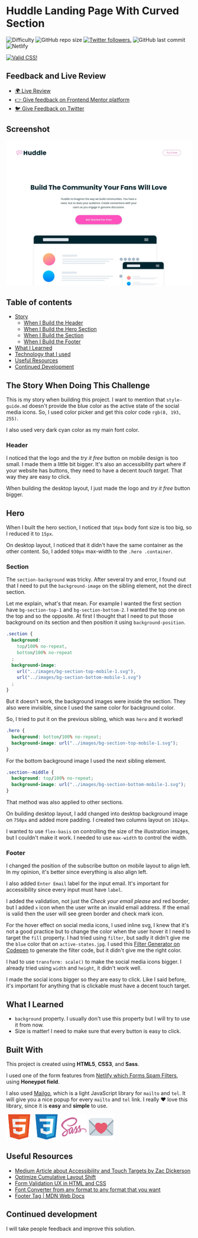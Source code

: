 # Huddle Landing Page With Curved Section

<p align="left">
  <img src="https://img.shields.io/badge/Difficulty-Junior-brightgreen?style=for-the-badge&logo=frontendmentor" alt="Difficulty">
  <img alt="GitHub repo size" src="https://img.shields.io/github/repo-size/vanzasetia/huddle-landing-page-with-curved-section?style=for-the-badge&logo=github">
  <a href="https://twitter.com/vanzasetia" target="_blank"><img src="https://img.shields.io/twitter/follow/vanzasetia?logo=twitter&style=for-the-badge" alt="Twitter followers." /></a>
  <img alt="GitHub last commit" src="https://img.shields.io/github/last-commit/vanzasetia/huddle-landing-page-with-curved-section?style=for-the-badge&logo=git">
  <img alt="Netlify" src="https://img.shields.io/netlify/2ce07cf5-e2c6-4b0d-915e-e04a189344b2?style=for-the-badge&logo=netlify">
</p>
<p>
  <a href="http://jigsaw.w3.org/css-validator/check/referer">
    <img style="border:0;width:88px;height:31px"
        src="http://jigsaw.w3.org/css-validator/images/vcss-blue"
        alt="Valid CSS!" />
    </a>
</p>

## Feedback and Live Review
* [🌍 Live Review](https://vanzahuddlecurved.netlify.app/)
* [👉 Give feedback on Frontend Mentor platform](https://www.frontendmentor.io/solutions/huddle-landing-page-with-curved-sections-html5-css3-sass-mailgo-incqMUS_J)
* [🐦 Give Feedback on Twitter](https://twitter.com/vanzasetia/status/1424503530291830790?s=19)

## Screenshot
![Desktop preview](./screenshots/desktop.jpg)

## Table of contents
- [Story](#the-story-when-doing-this-challenge)
  - [When I Build the Header](#header)
  - [When I Build the Hero Section](#hero)
  - [When I Build the Section](#section)
  - [When I Build the Footer](#footer)
- [What I Learned](#what-i-learned)
- [Technology that I used](#built-with)
- [Useful Resources](#useful-resources)
- [Continued Development](#continued-development)

## The Story When Doing This Challenge
This is my story when building this project. I want to mention that `style-guide.md` doesn't provide the blue color as the active state of the social media icons. So, I used color picker and get this color code `rgb(8, 193, 255)`.

I also used very dark cyan color as my main font color.

### Header
I noticed that the logo and the *try it free* button on mobile design is too small. I made them a little bit bigger. It's also an accessibility part where if your website has buttons, they need to have a decent *touch target*. That way they are easy to click.

When building the desktop layout, I just made the logo and *try it free* button bigger.

## Hero
When I built the hero section, I noticed that `16px` body font size is too big, so I reduced it to `15px`.

On desktop layout, I noticed that it didn't have the same container as the other content. So, I added `930px` max-width to the `.hero .container`.

### Section
The `section-background` was tricky. After several try and error, I found out that I need to put the `background-image` on the sibling element, not the direct section. 

Let me explain, what's that mean. For example I wanted the first section have `bg-section-top-1` and `bg-section-bottom-2`. I wanted the top one on the top and so the opposite. At first I thought that I need to put those background on its section and then position it using `background-position`.

```css
.section {
  background: 
    top/100% no-repeat,
    bottom/100% no-repeat
  ;
  background-image: 
    url("../images/bg-section-top-mobile-1.svg"),
    url("../images/bg-section-bottom-mobile-1.svg")
  ;
}
```

But it doesn't work, the background images were inside the section. They also were invisible, since I used the same color for background color.

So, I tried to put it on the previous sibling, which was `hero` and it worked!

```css
.hero {
  background: bottom/100% no-repeat;
  background-image: url("../images/bg-section-top-mobile-1.svg");
}
```

For the bottom background image I used the next sibling element.

```css
.section--middle {
  background: top/100% no-repeat;
  background-image: url("../images/bg-section-bottom-mobile-1.svg");
}
```

That method was also applied to other sections.

On building desktop layout, I add changed into desktop background image on `750px` and added more padding. I created two columns layout on `1024px`.

I wanted to use `flex-basis` on controlling the size of the illustration images, but I couldn't make it work. I needed to use `max-width` to control the width.

### Footer
I changed the position of the subscribe button on mobile layout to align left. In my opinion, it's better since everything is also align left.

I also added `Enter Email` label for the input email. It's important for accessibility since every input must have `label`.

I added the validation, not just the *Check your email please* and red border, but I added `x` icon when the user write an invalid email address. If the email is valid then the user will see green border and check mark icon.

For the hover effect on social media icons, I used inline svg, I knew that it's not a good practice but to change the color when the user hover it I need to target the `fill` property. I had tried using `filter`, but sadly it didn't give me the `blue` color that on `active-states.jpg`. I used this [Filter Generator on Codepen](https://codepen.io/sosuke/pen/Pjoqqp) to generate the filter code, but it didn't give me the right color.

I had to use `transform: scale()` to make the social media icons bigger. I already tried using `width` and `height`, it didn't work well.

I made the social icons bigger so they are easy to click. Like I said before, it's important for anything that is clickable must have a decent touch target.

## What I Learned
* `background` property. I usually don't use this property but I will try to use it from now.
* Size is matter! I need to make sure that every button is easy to click.


## Built With
This project is created using **HTML5**, **CSS3**, and **Sass**. 

I used one of the form features from [Netlify which Forms Spam Filters](https://docs.netlify.com/forms/spam-filters/), using **Honeypot field**.

I also used [Mailgo](https://mailgo.dev/), which is a light JavaScript library for `mailto` and `tel`. It will give you a nice popup for every `mailto` and `tel` link. I really ❤️ love this library, since it is **easy** and **simple** to use.
<p align="left">
  <img src="https://raw.githubusercontent.com/devicons/devicon/master/icons/html5/html5-original.svg" alt="" width="auto" height="70px">
  <img src="https://raw.githubusercontent.com/devicons/devicon/master/icons/css3/css3-original.svg" alt="" width="auto" height="70px">
  <img src="https://raw.githubusercontent.com/devicons/devicon/master/icons/sass/sass-original.svg" alt="" width="auto" height="70px">
  <img src="./images/mailgo.png" alt="" width="auto" height="70px">
</p>

## Useful Resources
* [Medium Article about Accessibility and Touch Targets by Zac Dickerson](https://medium.com/@zacdicko/size-matters-accessibility-and-touch-targets-56e942adc0cc)
* [Optimize Cumulative Layout Shift](https://web.dev/optimize-cls/)
* [Form Validation UX in HTML and CSS](https://css-tricks.com/form-validation-ux-html-css/)
* [Font Converter from any format to any format that you want](https://www.fontconverter.io/en)
* [ Footer Tag | MDN Web Docs](https://developer.mozilla.org/en-US/docs/Web/HTML/Element/footer#accessibility_concerns)

## Continued development
I will take people feedback and improve this solution.